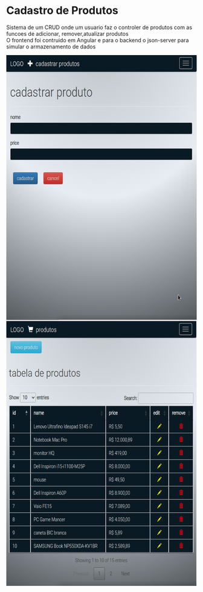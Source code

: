 # Cadastro de Produtos

Sistema de um CRUD onde um usuario faz o controler de produtos com as funcoes de  adicionar, remover,atualizar produtos  
O frontend foi contruido em Angular e para o backend o json-server para simular o armazenamento de dados

<img src="https://github.com/guilhermewt/assets/blob/main/project-angular/salva%20produtos%20project%20angular.png" style=" width:700px; height:700px;">
<img src="https://github.com/guilhermewt/assets/blob/main/project-angular/tabela%20produtos%20angular%20project.png" style=" width:700px; height:700px;">
